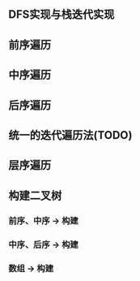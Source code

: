 ## DFS实现与栈迭代实现

## 前序遍历

## 中序遍历

## 后序遍历 

## 统一的迭代遍历法(TODO)

## 层序遍历

## 构建二叉树

### 前序、中序 -> 构建

### 中序、后序 -> 构建

### 数组 -> 构建